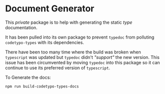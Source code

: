 # Document Generator

This _private_ package is to help with generating the static _type_ documentation.

It has been pulled into its own package to prevent `typedoc` from polluting `codetypo-types` with its
dependencies.

There have been too many time where the build was broken when `typescript` was updated but `typedoc` didn't _"support"_ the new version. This issue has been circumvented by moving `typedoc` into this package so it can continue to use its preferred
version of `typescript`.

To Generate the docs:

```sh
npm run build-codetypo-types-docs
```
